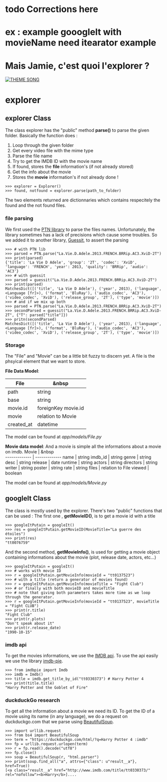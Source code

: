 # todo Corrections here
# ex : example gooogleIt with movieName need itearator example

# Mais Jamie, c'est quoi l'explorer ?

[![THEME SONG](http://img.youtube.com/vi/v4IC7qaNr7I/0.jpg)](http://www.youtube.com/watch?v=v4IC7qaNr7I)

# explorer

## explorer Class
The class explorer has the "public" method __parse()__ to parse the given folder.
Basically the function does :
1. Loop through the given folder
2. Get every video file with the mime type
3. Parse the file name
4. Try to get the IMDB ID with the movie name
5. If found, stores the __file__ information's (if not already stored)
6. Get the info about the movie
7. Stores the __movie__ information's if not already done !

```
>>> explorer = Explorer()
>>> found, notfound = explorer.parse(path_to_folder)
```

The two elements returned are dictionnaries which contains respecitely the found and the not found files.

### file parsing
We first used the [PTN library](https://github.com/divijbindlish/parse-torrent-name) to parse the files names.
Unfortunately, the library sometimes has a lack of precisions which cause some troubles.
So we added it to another library, [Guessit](https://github.com/guessit-io/guessit), to assert the parsing

```
>>> # with PTN lib
>>> parsed = PTN.parse("La.Vie.D.Adele.2013.FRENCH.BRRip.AC3.XviD-2T")
>>> print(parsed)
{'title': 'La Vie D Adele', 'group': '2T', 'codec': 'XviD', 'language': 'FRENCH', 'year': 2013, 'quality': 'BRRip', 'audio': 'AC3'}
>>> # with guessit
>>> parsed = guessit("La.Vie.D.Adele.2013.FRENCH.BRRip.AC3.XviD-2T")
>>> print(parsed)
MatchesDict([('title', 'La Vie D Adele'), ('year', 2013), ('language', <Language [fr]>), ('format', 'BluRay'), ('audio_codec', 'AC3'), ('video_codec', 'XviD'), ('release_group', '2T'), ('type', 'movie')])
>>> # and if we mix up both
>>> parsed = PTN.parse("La.Vie.D.Adele.2013.FRENCH.BRRip.AC3.XviD-2T")
>>> secondParsed = guessit("La.Vie.D.Adele.2013.FRENCH.BRRip.AC3.XviD-2T", {"T": parsed["title"]})
>>> pritn(secondParsed)
MatchesDict([('title', 'La Vie D Adele'), ('year', 2013), ('language', <Language [fr]>), ('format', 'BluRay'), ('audio_codec', 'AC3'), ('video_codec', 'XviD'), ('release_group', '2T'), ('type', 'movie')])
```

### Storage
The "File" and "Movie" can be a little bit fuzzy to discern yet.
A file is the phsyical element that we want to store.

__File Data Model__:

File  | &nbsp
------------- | -------------
path  | string
base  | string
movie.id | foreignKey movie.id
movie | relation to Movie
created_at | datetime

The model can be found at *app/models/File.py*

__Movie data model__:
And a movie is simple all the informations about a movie on imdb.
Movie  | &nbsp  
------------- | -------------
name  | string
imdb_id  | string
genre | string
desc | string
release | date
runtime  | string
actors  | string
directors  | string
writer  | string
poster  | string
rate  | string
files  | relation to File
viewed  | boolean

The model can be found at *app/models/Movie.py*


## googleIt Class
The class is mostly used by the explorer. 
There's two "public" functions that can be used :
The first one , __getMovieID()__, is to get a movie id with a title
```
>>> googleItPutain = googleIt()
>>> res = googleItPutain.getMovieID(MovieTitle="La guerre des étoiles")
>>> print(res)
"tt0076759"
```

And the second method, __getMovieInfo()__, is used for getting a movie object containing informations about the movie (plot, release date, actors, etc...)
```
>>> googleItPutain = googleIt()
>>> # works with movie ID
>>> r = googleItPutain.getMovieInfo(movieId = "tt0137523")
>>> # with a title (return a generator of movies found)
>>> r = googleItPutain.getMovieInfo(movieTitle = "Fight Club")
>>> # or finally with both movieID and movieTitle 
>>> # note that giving both parameters takes more time as we loop through the generator.
>>> r = googleItPutain.getMovieInfo(movieId = "tt0137523", movieTitle = "Fight CLUB")
>>> print(r.title)
"Fight Club"
>>> print(r.plots)
"Don't speak about it"
>>> print(r.release_date)
"1990-10-15"
```

### imdb api
To get the movies informations, we use the [IMDB api](https://app.imdb.com). 
To use the api easily we use the library [imdb-pie](https://github.com/richardasaurus/imdb-pie).

```
>>> from imdbpie import Imdb
>>> imdb = Imdb()
>>> title = imdb.get_title_by_id("tt0330373") # Harry Potter 4
>>> print(title.title)
"Harry Potter and the Goblet of Fire"
```

### duckduckGo research
To get all the information about a movie we need its ID.
To get the ID of a movie using its name (in any language), we do a request on duckduckgo.com that we parse using [BeautifulSoup](https://www.crummy.com/software/BeautifulSoup/).
```
>>> import urllib.request
>>> from bs4 import BeautifulSoup
>>> term = "https://duckduckgo.com/html/?q=Harry Potter 4 :imdb"
>>> fp = urllib.request.urlopen(term)
>>> r = fp.read().decode("utf8")
>>> fp.close()
>>> soup = BeautifulSoup(r, "html.parser")
>>> print(soup.find_all("a", attrs={"class": u"result__a"}, href=True))
[<a class="result__a" href="http://www.imdb.com/title/tt0330373/" rel="nofollow"><b>Harry</b>]....
```


